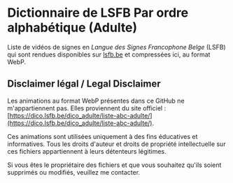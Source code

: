 # Dictionnaire de LSFB Par ordre alphabétique (Adulte)

Liste de vidéos de signes en _Langue des Signes Francophone Belge_ (LSFB) qui sont rendues disponibles sur [lsfb.be](https://dico.lsfb.be/dico_adulte/liste-abc-adulte/) et compressées ici, au format WebP.

## Disclaimer légal / Legal Disclaimer

Les animations au format WebP présentes dans ce GitHub ne m'appartiennent pas.
Elles proviennent du site officiel : [https://dico.lsfb.be/dico_adulte/liste-abc-adulte/](https://dico.lsfb.be/dico_adulte/liste-abc-adulte/).

Ces animations sont utilisées uniquement à des fins éducatives et informatives. Tous les droits d'auteur et droits de propriété intellectuelle sur ces fichiers appartiennent à leurs détenteurs légitimes.

Si vous êtes le propriétaire des fichiers et que vous souhaitez qu'ils soient supprimés ou modifiés, veuillez me contacter.
